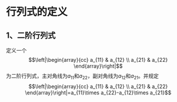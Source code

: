 行列式的定义
===========
## 1、二阶行列式
定义一个
$$\left|\begin{array}{cc} a_{11} & a_{12} \\
a_{21} & a_{22} \end{array}\right|$$
为二阶行列式，主对角线为$a_{11}$和$a_{22}$，副对角线为$a_{12}$和$a_{21}$。并规定
$$\left|\begin{array}{cc} a_{11} & a_{12} \\
a_{21} & a_{22} \end{array}\right|=a_{11}\times a_{22}-a_{12}\times a_{21}$$

